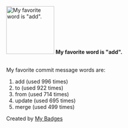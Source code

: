 <img src="https://my-badges.github.io/my-badges/favorite-word.png" alt="My favorite word is &quot;add&quot;." title="My favorite word is &quot;add&quot;." width="128">
<strong>My favorite word is &quot;add&quot;.</strong>
<br><br>

My favorite commit message words are:

1. add (used 996 times)
2. to (used 922 times)
3. from (used 714 times)
4. update (used 695 times)
5. merge (used 499 times)


Created by <a href="https://github.com/my-badges/my-badges">My Badges</a>